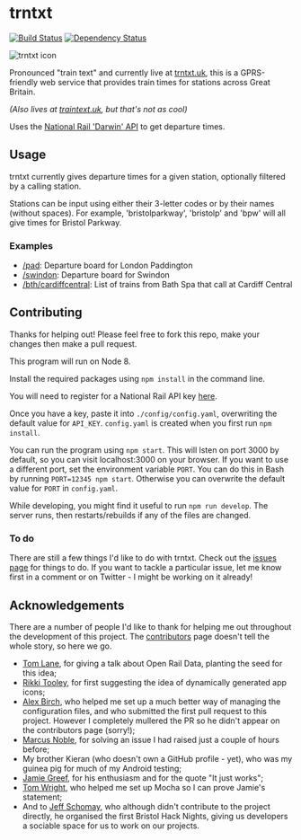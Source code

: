 # trntxt

[![Build Status](https://travis-ci.org/danielthepope/trntxt.svg)](https://travis-ci.org/danielthepope/trntxt) [![Dependency Status](https://dependencyci.com/github/danielthepope/trntxt/badge)](https://dependencyci.com/github/danielthepope/trntxt)

![trntxt icon](trntxtheader.png)

Pronounced "train text" and currently live at [trntxt.uk](https://trntxt.uk), this is a GPRS-friendly web service that provides train times for stations across Great Britain.

*(Also lives at [traintext.uk](https://traintext.uk), but that's not as cool)*

Uses the [National Rail 'Darwin' API](https://lite.realtime.nationalrail.co.uk/OpenLDBWS/) to get departure times.

## Usage
trntxt currently gives departure times for a given station, optionally filtered by a calling station.

Stations can be input using either their 3-letter codes or by their names (without spaces). For example, 'bristolparkway', 'bristolp' and 'bpw' will all give times for Bristol Parkway.

### Examples
* [/pad](https://trntxt.uk/pad): Departure board for London Paddington
* [/swindon](https://trntxt.uk/swindon): Departure board for Swindon
* [/bth/cardiffcentral](https://trntxt.uk/bth/cardiffcentral): List of trains from Bath Spa that call at Cardiff Central

## Contributing
Thanks for helping out! Please feel free to fork this repo, make your changes then make a pull request.

This program will run on Node 8.

Install the required packages using `npm install` in the command line.

You will need to register for a National Rail API key [here](http://www.nationalrail.co.uk/46391.aspx).

Once you have a key, paste it into `./config/config.yaml`, overwriting the default value for `API_KEY`. `config.yaml` is created when you first run `npm install`.

You can run the program using `npm start`. This will lsten on port 3000 by default, so you can visit localhost:3000 on your browser. If you want to use a different port, set the environment variable `PORT`. You can do this in Bash by running `PORT=12345 npm start`. Otherwise you can overwrite the default value for `PORT` in `config.yaml`.

While developing, you might find it useful to run `npm run develop`. The server runs, then restarts/rebuilds if any of the files are changed.

### To do
There are still a few things I'd like to do with trntxt. Check out the [issues page](https://github.com/danielthepope/trntxt/issues) for things to do. If you want to tackle a particular issue, let me know first in a comment or on Twitter - I might be working on it already!

## Acknowledgements
There are a number of people I'd like to thank for helping me out throughout the development of this project. The [contributors](https://github.com/danielthepope/trntxt/graphs/contributors) page doesn't tell the whole story, so here we go.

- [Tom Lane](https://github.com/tomlane), for giving a talk about Open Rail Data, planting the seed for this idea;
- [Rikki Tooley](https://github.com/rikkit), for first suggesting the idea of dynamically generated app icons;
- [Alex Birch](https://github.com/Birch-san), who helped me set up a much better way of managing the configuration files, and who submitted the first pull request to this project. However I completely mullered the PR so he didn't appear on the contributors page (sorry!);
- [Marcus Noble](https://github.com/AverageMarcus), for solving an issue I had raised just a couple of hours before;
- My brother Kieran (who doesn't own a GitHub profile - yet), who was my guinea pig for much of my Android testing;
- [Jamie Greef](https://github.com/madjam002), for his enthusiasm and for the quote "It just works";
- [Tom Wright](https://github.com/ThomWright), who helped me set up Mocha so I can prove Jamie's statement;
- And to [Jeff Schomay](https://github.com/jschomay), who although didn't contribute to the project directly, he organised the first Bristol Hack Nights, giving us developers a sociable space for us to work on our projects.

